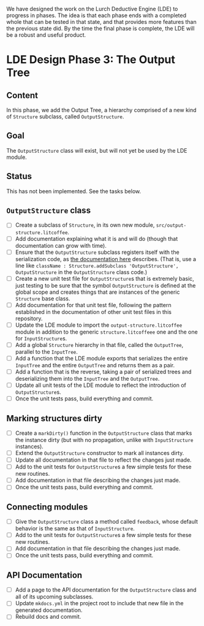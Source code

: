 
We have designed the work on the Lurch Deductive Engine (LDE) to progress in
phases.  The idea is that each phase ends with a completed whole that can be
tested in that state, and that provides more features than the previous
state did.  By the time the final phase is complete, the LDE will be a
robust and useful product.

# LDE Design Phase 3: The Output Tree

## Content

In this phase, we add the Output Tree, a hierarchy comprised of a new kind
of `Structure` subclass, called `OutputStructure`.

## Goal

The `OutputStructure` class will exist, but will not yet be used by the LDE
module.

## Status

This has not been implemented.  See the tasks below.

## `OutputStructure` class

 * [ ] Create a subclass of `Structure`, in its own new module,
   `src/output-structure.litcoffee`.
 * [ ] Add documentation explaining what it is and will do (though that
   documentation can grow with time).
 * [ ] Ensure that the `OutputStructure` subclass registers itself with the
   serialization code, as
   [the documentation here](https://github.com/lurchmath/lde/blob/master/src/structure.litcoffee#registering-class-names)
   describes.  (That is, use a line like
   `className : Structure.addSubclass 'OutputStructure', OutputStructure` in
   the `OutputStructure` class code.)
 * [ ] Create a new unit test file for `OutputStructure`s that is extremely
   basic, just testing to be sure that the symbol `OutputStructure` is
   defined at the global scope and creates things that are instances of the
   generic `Structure` base class.
 * [ ] Add documentation for that unit test file, following the pattern
   established in the documentation of other unit test files in this
   repository.
 * [ ] Update the LDE module to import the `output-structure.litcoffee`
   module in addition to the generic `structure.litcoffeee` one and the one
   for `InputStructure`s.
 * [ ] Add a global `Structure` hierarchy in that file, called the
   `OutputTree`, parallel to the `InputTree`.
 * [ ] Add a function that the LDE module exports that serializes the entire
   `InputTree` and the entire `OutputTree` and returns them as a pair.
 * [ ] Add a function that is the reverse, taking a pair of serialized trees
   and deserializing them into the `InputTree` and the `OutputTree`.
 * [ ] Update all unit tests of the LDE module to reflect the introduction
   of `OutputStructure`s.
 * [ ] Once the unit tests pass, build everything and commit.

## Marking structures dirty

 * [ ] Create a `markDirty()` function in the `OutputStructure` class that
   marks the instance dirty (but with no propagation, unlike with
   `InputStructure` instances).
 * [ ] Extend the `OutputStructure` constructor to mark all instances dirty.
 * [ ] Update all documentation in that file to reflect the changes just
   made.
 * [ ] Add to the unit tests for `OutputStructure`s a few simple tests for
   these new routines.
 * [ ] Add documentation in that file describing the changes just made.
 * [ ] Once the unit tests pass, build everything and commit.

## Connecting modules

 * [ ] Give the `OutputStructure` class a method called `feedback`, whose
   default behavior is the same as that of `InputStructure`.
 * [ ] Add to the unit tests for `OutputStructure`s a few simple tests for
   these new routines.
 * [ ] Add documentation in that file describing the changes just made.
 * [ ] Once the unit tests pass, build everything and commit.

## API Documentation

 * [ ] Add a page to the API documentation for the `OutputStructure` class
   and all of its upcoming subclasses.
 * [ ] Update `mkdocs.yml` in the project root to include that new file in
   the generated documentation.
 * [ ] Rebuild docs and commit.
